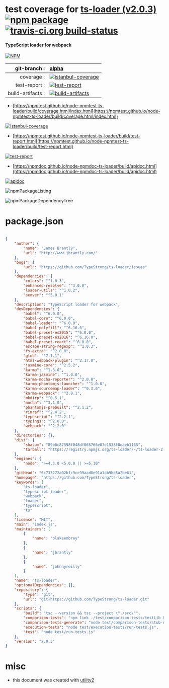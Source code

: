 # test coverage for  [ts-loader (v2.0.3)](https://github.com/TypeStrong/ts-loader)  [![npm package](https://img.shields.io/npm/v/npmtest-ts-loader.svg?style=flat-square)](https://www.npmjs.org/package/npmtest-ts-loader) [![travis-ci.org build-status](https://api.travis-ci.org/npmtest/node-npmtest-ts-loader.svg)](https://travis-ci.org/npmtest/node-npmtest-ts-loader)
#### TypeScript loader for webpack

[![NPM](https://nodei.co/npm/ts-loader.png?downloads=true&downloadRank=true&stars=true)](https://www.npmjs.com/package/ts-loader)

| git-branch : | [alpha](https://github.com/npmtest/node-npmtest-ts-loader/tree/alpha)|
|--:|:--|
| coverage : | [![istanbul-coverage](https://npmtest.github.io/node-npmtest-ts-loader/build/coverage.badge.svg)](https://npmtest.github.io/node-npmtest-ts-loader/build/coverage.html/index.html)|
| test-report : | [![test-report](https://npmtest.github.io/node-npmtest-ts-loader/build/test-report.badge.svg)](https://npmtest.github.io/node-npmtest-ts-loader/build/test-report.html)|
| build-artifacts : | [![build-artifacts](https://npmtest.github.io/node-npmtest-ts-loader/glyphicons_144_folder_open.png)](https://github.com/npmtest/node-npmtest-ts-loader/tree/gh-pages/build)|

- [https://npmtest.github.io/node-npmtest-ts-loader/build/coverage.html/index.html](https://npmtest.github.io/node-npmtest-ts-loader/build/coverage.html/index.html)

[![istanbul-coverage](https://npmtest.github.io/node-npmtest-ts-loader/build/screenCapture.buildCi.browser.%252Ftmp%252Fbuild%252Fcoverage.lib.html.png)](https://npmtest.github.io/node-npmtest-ts-loader/build/coverage.html/index.html)

- [https://npmtest.github.io/node-npmtest-ts-loader/build/test-report.html](https://npmtest.github.io/node-npmtest-ts-loader/build/test-report.html)

[![test-report](https://npmtest.github.io/node-npmtest-ts-loader/build/screenCapture.buildCi.browser.%252Ftmp%252Fbuild%252Ftest-report.html.png)](https://npmtest.github.io/node-npmtest-ts-loader/build/test-report.html)

- [https://npmdoc.github.io/node-npmdoc-ts-loader/build/apidoc.html](https://npmdoc.github.io/node-npmdoc-ts-loader/build/apidoc.html)

[![apidoc](https://npmdoc.github.io/node-npmdoc-ts-loader/build/screenCapture.buildCi.browser.%252Ftmp%252Fbuild%252Fapidoc.html.png)](https://npmdoc.github.io/node-npmdoc-ts-loader/build/apidoc.html)

![npmPackageListing](https://npmtest.github.io/node-npmtest-ts-loader/build/screenCapture.npmPackageListing.svg)

![npmPackageDependencyTree](https://npmtest.github.io/node-npmtest-ts-loader/build/screenCapture.npmPackageDependencyTree.svg)



# package.json

```json

{
    "author": {
        "name": "James Brantly",
        "url": "http://www.jbrantly.com/"
    },
    "bugs": {
        "url": "https://github.com/TypeStrong/ts-loader/issues"
    },
    "dependencies": {
        "colors": "^1.0.3",
        "enhanced-resolve": "^3.0.0",
        "loader-utils": "^1.0.2",
        "semver": "^5.0.1"
    },
    "description": "TypeScript loader for webpack",
    "devDependencies": {
        "babel": "^6.0.0",
        "babel-core": "^6.0.0",
        "babel-loader": "^6.0.0",
        "babel-polyfill": "^6.16.0",
        "babel-preset-es2015": "^6.0.0",
        "babel-preset-es2016": "^6.16.0",
        "babel-preset-react": "^6.0.0",
        "escape-string-regexp": "^1.0.3",
        "fs-extra": "^2.0.0",
        "glob": "^7.1.1",
        "html-webpack-plugin": "^2.17.0",
        "jasmine-core": "^2.5.2",
        "karma": "^1.3.0",
        "karma-jasmine": "^1.0.0",
        "karma-mocha-reporter": "^2.0.0",
        "karma-phantomjs-launcher": "^1.0.0",
        "karma-sourcemap-loader": "^0.3.6",
        "karma-webpack": "^2.0.1",
        "mkdirp": "^0.5.1",
        "mocha": "^3.1.0",
        "phantomjs-prebuilt": "^2.1.2",
        "rimraf": "^2.4.2",
        "typescript": "^2.2.1",
        "typings": "^2.0.0",
        "webpack": "^2.2.0"
    },
    "directories": {},
    "dist": {
        "shasum": "89b8c87598f048df065766e07e1538f0eaeb1165",
        "tarball": "https://registry.npmjs.org/ts-loader/-/ts-loader-2.0.3.tgz"
    },
    "engines": {
        "node": ">=4.3.0 <5.0.0 || >=5.10"
    },
    "gitHead": "6c733272a02bfc9cc99aad8e91a1ab9be5a2be61",
    "homepage": "https://github.com/TypeStrong/ts-loader",
    "keywords": [
        "ts-loader",
        "typescript-loader",
        "webpack",
        "loader",
        "typescript",
        "ts"
    ],
    "license": "MIT",
    "main": "index.js",
    "maintainers": [
        {
            "name": "blakeembrey"
        },
        {
            "name": "jbrantly"
        },
        {
            "name": "johnnyreilly"
        }
    ],
    "name": "ts-loader",
    "optionalDependencies": {},
    "repository": {
        "type": "git",
        "url": "git+https://github.com/TypeStrong/ts-loader.git"
    },
    "scripts": {
        "build": "tsc --version && tsc --project \"./src\"",
        "comparison-tests": "npm link ./test/comparison-tests/testLib && node test/comparison-tests/run-tests.js",
        "comparison-tests-generate": "node test/comparison-tests/stub-new-version.js",
        "execution-tests": "node test/execution-tests/run-tests.js",
        "test": "node test/run-tests.js"
    },
    "version": "2.0.3"
}
```



# misc
- this document was created with [utility2](https://github.com/kaizhu256/node-utility2)
